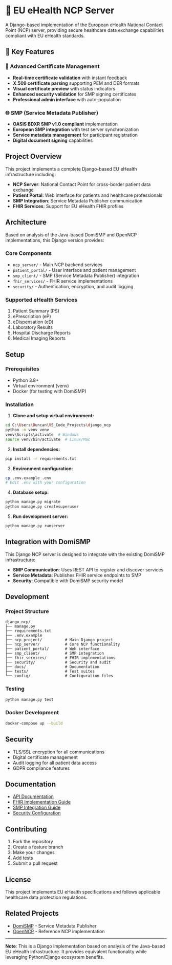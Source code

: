 # 🏥 EU eHealth NCP Server

A Django-based implementation of the European eHealth National Contact Point (NCP) server, providing secure healthcare data exchange capabilities compliant with EU eHealth standards.

## 🎯 Key Features

### 🔐 Advanced Certificate Management
- **Real-time certificate validation** with instant feedback
- **X.509 certificate parsing** supporting PEM and DER formats  
- **Visual certificate preview** with status indicators
- **Enhanced security validation** for SMP signing certificates
- **Professional admin interface** with auto-population

### 🌐 SMP (Service Metadata Publisher)
- **OASIS BDXR SMP v1.0 compliant** implementation
- **European SMP integration** with test server synchronization
- **Service metadata management** for participant registration
- **Digital document signing** capabilities

## Project Overview

This project implements a complete Django-based EU eHealth infrastructure including:

- **NCP Server**: National Contact Point for cross-border patient data exchange
- **Patient Portal**: Web interface for patients and healthcare professionals  
- **SMP Integration**: Service Metadata Publisher communication
- **FHIR Services**: Support for EU eHealth FHIR profiles

## Architecture

Based on analysis of the Java-based DomiSMP and OpenNCP implementations, this Django version provides:

### Core Components

- `ncp_server/` - Main NCP backend services
- `patient_portal/` - User interface and patient management
- `smp_client/` - SMP (Service Metadata Publisher) integration
- `fhir_services/` - FHIR service implementations
- `security/` - Authentication, encryption, and audit logging

### Supported eHealth Services

1. Patient Summary (PS)
2. ePrescription (eP)
3. eDispensation (eD)
4. Laboratory Results
5. Hospital Discharge Reports
6. Medical Imaging Reports

## Setup

### Prerequisites

- Python 3.8+
- Virtual environment (venv)
- Docker (for testing with DomiSMP)

### Installation

1. **Clone and setup virtual environment:**

```bash
cd C:\Users\Duncan\VS_Code_Projects\django_ncp
python -m venv venv
venv\Scripts\activate  # Windows
source venv/bin/activate  # Linux/Mac
```

2. **Install dependencies:**

```bash
pip install -r requirements.txt
```

3. **Environment configuration:**

```bash
cp .env.example .env
# Edit .env with your configuration
```

4. **Database setup:**

```bash
python manage.py migrate
python manage.py createsuperuser
```

5. **Run development server:**

```bash
python manage.py runserver
```

## Integration with DomiSMP

This Django NCP server is designed to integrate with the existing DomiSMP infrastructure:

- **SMP Communication**: Uses REST API to register and discover services
- **Service Metadata**: Publishes FHIR service endpoints to SMP
- **Security**: Compatible with DomiSMP security model

## Development

### Project Structure

```
django_ncp/
├── manage.py
├── requirements.txt
├── .env.example
├── ncp_project/          # Main Django project
├── ncp_server/           # Core NCP functionality
├── patient_portal/       # Web interface
├── smp_client/           # SMP integration
├── fhir_services/        # FHIR implementations
├── security/             # Security and audit
├── docs/                 # Documentation
├── tests/                # Test suites
└── config/               # Configuration files
```

### Testing

```bash
python manage.py test
```

### Docker Development

```bash
docker-compose up --build
```

## Security

- TLS/SSL encryption for all communications
- Digital certificate management
- Audit logging for all patient data access
- GDPR compliance features

## Documentation

- [API Documentation](docs/api.md)
- [FHIR Implementation Guide](docs/fhir.md)
- [SMP Integration Guide](docs/smp_integration.md)
- [Security Configuration](docs/security.md)

## Contributing

1. Fork the repository
2. Create a feature branch
3. Make your changes
4. Add tests
5. Submit a pull request

## License

This project implements EU eHealth specifications and follows applicable healthcare data protection regulations.

## Related Projects

- [DomiSMP](https://github.com/ddeveloper72/IESMP) - Service Metadata Publisher
- [OpenNCP](https://github.com/openncp/openncp) - Reference NCP implementation

---

**Note**: This is a Django implementation based on analysis of the Java-based EU eHealth infrastructure. It provides equivalent functionality while leveraging Python/Django ecosystem benefits.
